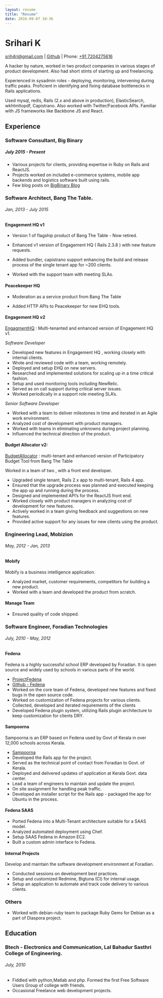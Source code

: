 ```yaml
---
layout: resume
title: "Resume"
date: 2016-09-07 10:36
---
```


# Srihari K

[srih4ri@gmail.com](mailto:srih4ri@gmail.com) | [Github](https://github.com/srih4ri) | Phone: [+91 7204275616](tel:+917204275616)

A hacker by nature, worked in two product companies in various stages of product development. Also had short stints of starting up and freelancing.

Experienced in sysadmin roles - deploying, monitoring, intervening during traffic peaks. Proficient in identifying and fixing database bottlenecks in Rails applications.



Used mysql, redis, Rails (2.x and above in production), ElasticSearch, wkhtmltopdf, Capistrano. Also worked with Twitter/Facebook APIs. Familiar with JS frameworks like Backbone JS and React.

## Experience

### Software Consultant, Big Binary

##### July 2015 - Present

* Various projects for clients, providing expertise in Ruby on Rails and ReactJS.
* Projects worked on included e-commerce systems, mobile app backends and logistics software built using rails.
* Few blog posts on [BigBinary Blog](https://blog.bigbinary.com)

### Software Architect, Bang The Table.

###### Jan, 2013 - July 2015

#### Engagement HQ v1

*   Version 1 of flagship product of Bang The Table - Now retired.

*   Enhanced v1 version of Engagement HQ ( Rails 2.3.8 ) with new feature requests.
*   Added bundler, capistrano support enhancing the build and release process of the single tenant app for ~200 clients.
*   Worked with the support team with meeting SLAs.

#### Peacekeeper HQ

*   Moderation as a service product from Bang The Table

*   Added HTTP APIs to Peacekeeper for new EHQ tools.

#### Engagement HQ v2

[EngagmentHQ](http://engagementhq.com/) : Multi-tenanted and enhanced version of Engagement HQ v1.

_Software Developer_

*   Developed new features in Engagement HQ , working closely with internal clients.
*   Wrote and reviewed code with a team, working remotely.
*   Deployed and setup EHQ on new servers.
*   Researched and implemented solutions for scaling up in a time critical fashion.
*   Setup and used monitoring tools including NewRelic.
*   Served as on call support during critical server issues.
*   Worked periodically in a support role meeting SLA’s.

_Senior Software Developer_

*   Worked with a team to deliver milestones in time and iterated in an Agile work environment.
*   Analyzed cost of development with product managers.
*   Worked with teams in eliminating unknowns during project planning.
*   Influenced the technical direction of the product.

#### Budget Allocator v2:

[BudgetAllocator](http://budgetallocator.com/) : multi-tenant and enhanced version of Participatory Budget Tool from Bang The Table

Worked in a team of two , with a front end developer.

*   Upgraded single tenant, Rails 2.x app to multi-tenant, Rails 4 app.
*   Ensured that the upgrade process was planned and executed keeping the app up and running during the process.
*   Designed and implemented API’s for the ReactJS front end.
*   Worked closely with product managers in analyzing cost of development for new features.
*   Actively worked in a team giving feedback and suggestions on new features.
*   Provided active support for any issues for new clients using the product.

### Engineering Lead, Mobizion

###### May, 2012 - Jan, 2013

#### Mobify

Mobify is a business intelligence application.

*   Analyzed market, customer requirements, competitors for building a new product.
*   Worked with a team and developed the product from scratch.

#### Manage Team

*   Ensured quality of code shipped.

### Software Engineer, Foradian Technologies

###### July, 2010 - May, 2012

#### Fedena

Fedena is a highly successful school ERP developed by Foradian. It is open source and widely used by schools in various parts of the world.

*   [ProjectFedena](http://projectFedena.org)
*   [Github - Fedena](https://github.com/projectFedena/Fedena)
*   Worked on the core team of Fedena, developed new features and fixed bugs in the open source code.
*   Worked on customization of Fedena projects for various clients. Collected, developed and iterated requirements of the clients
*   Developed Fedena plugin system, utilizing Rails plugin architecture to keep customization for clients DRY.

#### Sampoorna

Sampoorna is an ERP based on Fedena used by Govt of Kerala in over 12,000 schools across Kerala.

*   [Sampoorna](http://projectFedena.org/pages/sampoorna)
*   Developed the Rails app for the project.
*   Served as the technical point of contact from Foradian to Govt. of Kerala.
*   Deployed and delivered updates of application at Kerala Govt. data center.
*   Lead a team of engineers to maintain and update the project.
*   On site assignment for handling peak traffic.
*   Developed an installer script for the Rails app - packaged the app for Ubuntu in the process.

#### Fedena SAAS

*   Ported Fedena into a Multi-Tenant architecture suitable for a SAAS model.
*   Analyzed automated deployment using Chef.
*   Setup SAAS Fedena in Amazon EC2.
*   Built a custom admin interface to Fedena.

#### Internal Projects

Develop and maintain the software development environment at Foradian.

*   Conducted sessions on development best practices.
*   Setup and customized Redmine, Bigtuna (CI) for internal usage.
*   Setup an application to automate and track code delivery to various clients.

### Others

*   Worked with debian-ruby team to package Ruby Gems for Debian as a part of Diaspora project.

## Education

### Btech - Electronics and Communication, Lal Bahadur Sasthri College of Engineering.

###### July, 2010

*   Fiddled with python,Matlab and php. Formed the first Free Software Users Group of college with friends.
*   Occasional Freelance web development projects.
